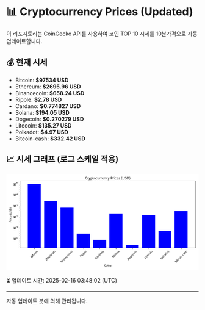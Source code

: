 
# 📊 Cryptocurrency Prices (Updated)

이 리포지토리는 CoinGecko API를 사용하여 코인 TOP 10 시세를 10분가격으로 자동 업데이트합니다.

## 💰 현재 시세
- Bitcoin: **$97534 USD**
- Ethereum: **$2695.96 USD**
- Binancecoin: **$658.24 USD**
- Ripple: **$2.78 USD**
- Cardano: **$0.774827 USD**
- Solana: **$194.05 USD**
- Dogecoin: **$0.270279 USD**
- Litecoin: **$135.27 USD**
- Polkadot: **$4.97 USD**
- Bitcoin-cash: **$332.42 USD**

## 📈 시세 그래프 (로그 스케일 적용)
![Crypto Prices](crypto_prices.png)

⏳ 업데이트 시간: 2025-02-16 03:48:02 (UTC)

---
자동 업데이트 봇에 의해 관리됩니다.
